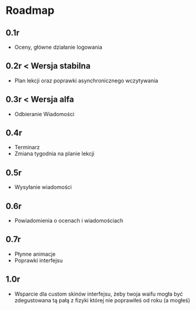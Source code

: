 # Roadmap
## 0.1r 
- Oceny, główne działanie logowania

## 0.2r < Wersja stabilna
- Plan lekcji oraz poprawki asynchronicznego wczytywania

## 0.3r < Wersja alfa
- Odbieranie Wiadomości

## 0.4r
- Terminarz
- Zmiana tygodnia na planie lekcji

## 0.5r
- Wysyłanie wiadomości

## 0.6r
- Powiadomienia o ocenach i wiadomościach

## 0.7r
- Płynne animacje
- Poprawki interfejsu

## 1.0r
- Wsparcie dla custom skinów interfejsu, żeby twoja waifu mogła być zdegustowana tą pałą z fizyki której nie poprawiłeś od roku (a mogłeś)
